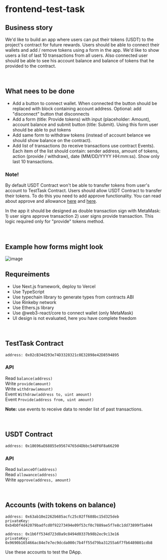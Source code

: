 # frontend-test-task

## Business story

We'd like to build an app where users can put their tokens (USDT) to the project's contract for future rewards. Users should be able to connect their wallets and add / remove tokens using a form in the app. We'd like to show users a list of last 10 transactions from all users. Also connected user should be able to see his account balance and balance of tokens that he provided to the contract.

<br />

## What nees to be done

- Add a button to connect wallet. When connected the button should be replaced with block containing account address. Optional: add "disconnect" button that disconnects
- Add a form (title: Provide tokens) with input (placeholder: Amount), account balance and submit button (title: Submit). Using this form user should be able to put tokens 
- Add same form to withdraw tokens (instead of account belance we should show balance on the contract).
- Add list of transactions (to receive transactions use contract Events). Each item of the list should contain: sender address, amount of tokens, action (provide / withdraw), date (MM/DD/YYYY HH:mm:ss). Show only last 10 transactions.

### Note!

By default USDT Contract won't be able to transfer tokens from user's account to TestTask Contract. Users should allow USDT Contract to transfer their tokens. To do this you need to add approve functionality. You can read about approve and allowance [here](https://docs.openzeppelin.com/contracts/2.x/api/token/erc20#IERC20-approve-address-uint256-) and [here](https://docs.openzeppelin.com/contracts/2.x/api/token/erc20#IERC20-allowance-address-address-).

In the app it should be designed as double transaction sign with MetaMask: 1) user signs approve transaction 2) user signs provide transaction. This logic required only for "provide" tokens method.

<br />

## Example how forms might look

![image](https://user-images.githubusercontent.com/966176/135583164-0cb5c748-de42-4735-961a-2657eda04f6b.png)

## Requreiments

- Use Next.js framework, deploy to Vercel
- Use TypeScript
- Use typechain library to generate types from contracts ABI
- Use Rinkeby network
- Use Ethers.js library
- Use @web3-react/core to connect wallet (only MetaMask)
- UI design is not evaluated, here you have complete freedom

<br />

## TestTask Contract

```
address: 0x02cB34d293e74D3328321c0E32898e42D8594895
```

### API

Read `balance(address)`<br />
Write `provide(amount)`<br />
Write `withdraw(amount)`<br />
Event `Withdraw(address to, uint amount)`<br />
Event `Provide(address from, uint amount)`

**Note:** use events to receive data to render list of past transactions.

<br />

## USDT Contract

```
address: 0x18696aE68855e95674765d4Dbbc54dF6F8a66290
```

### API

Read `balanceOf(address)`<br />
Read `allowance(address)`<br />
Write `approve(address, amount)`<br />

<br />

## Accounts (with tokens on balance)

```
address: 0x63ab10e2262b685acfc25c02ff688bc15d325deb
privateKey: 0xb4b0f4d42079badfcd0f92273494e09f53cf0c7889ae5f7e8c1dd73899f5a044

address: 0x1b6ff534d723d8a9c8494d0337b98b2ec9c13e16
privateKey: 0x9690b165466ac84e7e7ec9dcda000c7b4ff55d79ba31255a6f7fb6489801cdb8
```

Use these accounts to test the DApp.
